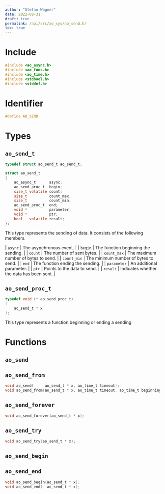 ```yaml
---
author: "Stefan Wagner"
date: 2022-08-31
draft: true
permalink: /api/src/ao_sys/ao_send.h/
toc: true
---
```


# Include

```c
#include <ao_async.h>
#include <ao_func.h>
#include <ao_time.h>
#include <stdbool.h>
#include <stddef.h>
```

# Identifier

```c
#define AO_SEND
```

# Types

## `ao_send_t`

```c
typedef struct ao_send_t ao_send_t;
```

```c
struct ao_send_t
{
    ao_async_t      async;
    ao_send_proc_t  begin;
    size_t volatile count;
    size_t          count_max;
    size_t          count_min;
    ao_send_proc_t  end;
    void *          parameter;
    void *          ptr;
    bool   volatile result;
};
```

This type represents the sending of data. It consists of the following members.

| `async` | The asynchronous event. |
| `begin` | The function beginning the sending. |
| `count` | The number of sent bytes. |
| `count_max` | The maximum number of bytes to send. |
| `count_min` | The minimum number of bytes to send. |
| `end` | The function ending the sending. |
| `parameter` | An additional parameter. |
| `ptr` | Points to the data to send. |
| `result` | Indicates whether the data has been sent. |

## `ao_send_proc_t`

```c
typedef void (* ao_send_proc_t)
(
    ao_send_t * x
);
```

This type represents a function beginning or ending a sending.

# Functions

## `ao_send`
## `ao_send_from`

```c
void ao_send(     ao_send_t * x, ao_time_t timeout);
void ao_send_from(ao_send_t * x, ao_time_t timeout, ao_time_t beginning);
```

## `ao_send_forever`

```c
void ao_send_forever(ao_send_t * x);
```

## `ao_send_try`

```c
void ao_send_try(ao_send_t * x);
```

## `ao_send_begin`
## `ao_send_end`

```c
void ao_send_begin(ao_send_t * x);
void ao_send_end(  ao_send_t * x);
```
